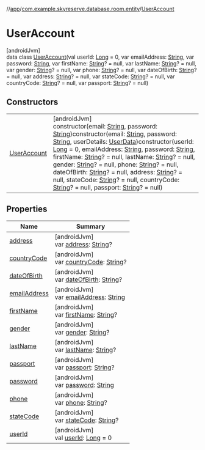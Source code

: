 //[app](../../../index.md)/[com.example.skyreserve.database.room.entity](../index.md)/[UserAccount](index.md)

# UserAccount

[androidJvm]\
data class [UserAccount](index.md)(val userId: [Long](https://kotlinlang.org/api/latest/jvm/stdlib/kotlin/-long/index.html) = 0, var emailAddress: [String](https://kotlinlang.org/api/latest/jvm/stdlib/kotlin/-string/index.html), var password: [String](https://kotlinlang.org/api/latest/jvm/stdlib/kotlin/-string/index.html), var firstName: [String](https://kotlinlang.org/api/latest/jvm/stdlib/kotlin/-string/index.html)? = null, var lastName: [String](https://kotlinlang.org/api/latest/jvm/stdlib/kotlin/-string/index.html)? = null, var gender: [String](https://kotlinlang.org/api/latest/jvm/stdlib/kotlin/-string/index.html)? = null, var phone: [String](https://kotlinlang.org/api/latest/jvm/stdlib/kotlin/-string/index.html)? = null, var dateOfBirth: [String](https://kotlinlang.org/api/latest/jvm/stdlib/kotlin/-string/index.html)? = null, var address: [String](https://kotlinlang.org/api/latest/jvm/stdlib/kotlin/-string/index.html)? = null, var stateCode: [String](https://kotlinlang.org/api/latest/jvm/stdlib/kotlin/-string/index.html)? = null, var countryCode: [String](https://kotlinlang.org/api/latest/jvm/stdlib/kotlin/-string/index.html)? = null, var passport: [String](https://kotlinlang.org/api/latest/jvm/stdlib/kotlin/-string/index.html)? = null)

## Constructors

| | |
|---|---|
| [UserAccount](-user-account.md) | [androidJvm]<br>constructor(email: [String](https://kotlinlang.org/api/latest/jvm/stdlib/kotlin/-string/index.html), password: [String](https://kotlinlang.org/api/latest/jvm/stdlib/kotlin/-string/index.html))constructor(email: [String](https://kotlinlang.org/api/latest/jvm/stdlib/kotlin/-string/index.html), password: [String](https://kotlinlang.org/api/latest/jvm/stdlib/kotlin/-string/index.html), userDetails: [UserData](../../com.example.skyreserve.util/-user-data/index.md))constructor(userId: [Long](https://kotlinlang.org/api/latest/jvm/stdlib/kotlin/-long/index.html) = 0, emailAddress: [String](https://kotlinlang.org/api/latest/jvm/stdlib/kotlin/-string/index.html), password: [String](https://kotlinlang.org/api/latest/jvm/stdlib/kotlin/-string/index.html), firstName: [String](https://kotlinlang.org/api/latest/jvm/stdlib/kotlin/-string/index.html)? = null, lastName: [String](https://kotlinlang.org/api/latest/jvm/stdlib/kotlin/-string/index.html)? = null, gender: [String](https://kotlinlang.org/api/latest/jvm/stdlib/kotlin/-string/index.html)? = null, phone: [String](https://kotlinlang.org/api/latest/jvm/stdlib/kotlin/-string/index.html)? = null, dateOfBirth: [String](https://kotlinlang.org/api/latest/jvm/stdlib/kotlin/-string/index.html)? = null, address: [String](https://kotlinlang.org/api/latest/jvm/stdlib/kotlin/-string/index.html)? = null, stateCode: [String](https://kotlinlang.org/api/latest/jvm/stdlib/kotlin/-string/index.html)? = null, countryCode: [String](https://kotlinlang.org/api/latest/jvm/stdlib/kotlin/-string/index.html)? = null, passport: [String](https://kotlinlang.org/api/latest/jvm/stdlib/kotlin/-string/index.html)? = null) |

## Properties

| Name | Summary |
|---|---|
| [address](address.md) | [androidJvm]<br>var [address](address.md): [String](https://kotlinlang.org/api/latest/jvm/stdlib/kotlin/-string/index.html)? |
| [countryCode](country-code.md) | [androidJvm]<br>var [countryCode](country-code.md): [String](https://kotlinlang.org/api/latest/jvm/stdlib/kotlin/-string/index.html)? |
| [dateOfBirth](date-of-birth.md) | [androidJvm]<br>var [dateOfBirth](date-of-birth.md): [String](https://kotlinlang.org/api/latest/jvm/stdlib/kotlin/-string/index.html)? |
| [emailAddress](email-address.md) | [androidJvm]<br>var [emailAddress](email-address.md): [String](https://kotlinlang.org/api/latest/jvm/stdlib/kotlin/-string/index.html) |
| [firstName](first-name.md) | [androidJvm]<br>var [firstName](first-name.md): [String](https://kotlinlang.org/api/latest/jvm/stdlib/kotlin/-string/index.html)? |
| [gender](gender.md) | [androidJvm]<br>var [gender](gender.md): [String](https://kotlinlang.org/api/latest/jvm/stdlib/kotlin/-string/index.html)? |
| [lastName](last-name.md) | [androidJvm]<br>var [lastName](last-name.md): [String](https://kotlinlang.org/api/latest/jvm/stdlib/kotlin/-string/index.html)? |
| [passport](passport.md) | [androidJvm]<br>var [passport](passport.md): [String](https://kotlinlang.org/api/latest/jvm/stdlib/kotlin/-string/index.html)? |
| [password](password.md) | [androidJvm]<br>var [password](password.md): [String](https://kotlinlang.org/api/latest/jvm/stdlib/kotlin/-string/index.html) |
| [phone](phone.md) | [androidJvm]<br>var [phone](phone.md): [String](https://kotlinlang.org/api/latest/jvm/stdlib/kotlin/-string/index.html)? |
| [stateCode](state-code.md) | [androidJvm]<br>var [stateCode](state-code.md): [String](https://kotlinlang.org/api/latest/jvm/stdlib/kotlin/-string/index.html)? |
| [userId](user-id.md) | [androidJvm]<br>val [userId](user-id.md): [Long](https://kotlinlang.org/api/latest/jvm/stdlib/kotlin/-long/index.html) = 0 |

